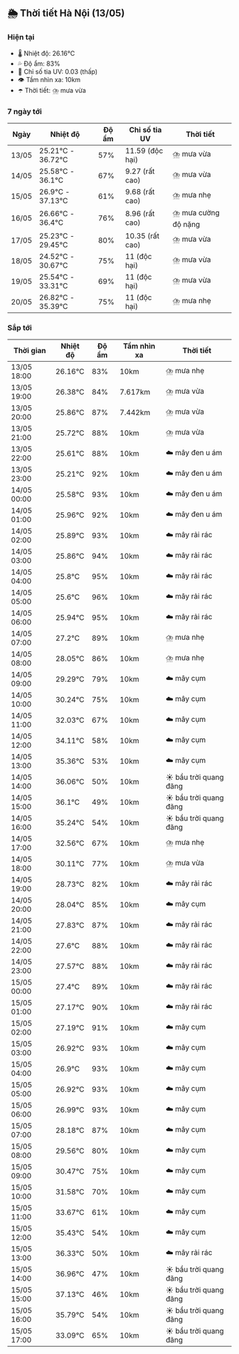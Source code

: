 ## 🌦️ Thời tiết Hà Nội (13/05)

### Hiện tại

- 🌡️ Nhiệt độ: 26.16℃
- 💦 Độ ẩm: 83%
- 🌟 Chỉ số tia UV: 0.03 (thấp)
- 👁️ Tầm nhìn xa: 10km
- ☂️ Thời tiết: ⛈️ mưa vừa

### 7 ngày tới

| Ngày | Nhiệt độ | Độ ẩm | Chỉ số tia UV | Thời tiết |
| --- | --- | --- | --- | --- |
| 13/05 | 25.21℃ - 36.72℃ | 57% | 11.59 (độc hại) | ⛈️ mưa vừa |
| 14/05 | 25.58℃ - 36.1℃ | 67% | 9.27 (rất cao) | ⛈️ mưa vừa |
| 15/05 | 26.9℃ - 37.13℃ | 61% | 9.68 (rất cao) | ⛈️ mưa nhẹ |
| 16/05 | 26.66℃ - 36.4℃ | 76% | 8.96 (rất cao) | ⛈️ mưa cường độ nặng |
| 17/05 | 25.23℃ - 29.45℃ | 80% | 10.35 (rất cao) | ⛈️ mưa vừa |
| 18/05 | 24.52℃ - 30.67℃ | 75% | 11 (độc hại) | ⛈️ mưa vừa |
| 19/05 | 25.54℃ - 33.31℃ | 69% | 11 (độc hại) | ⛈️ mưa vừa |
| 20/05 | 26.82℃ - 35.39℃ | 75% | 11 (độc hại) | ⛈️ mưa nhẹ |

### Sắp tới

| Thời gian | Nhiệt độ | Độ ẩm | Tầm nhìn xa | Thời tiết |
| --- | --- | --- | --- | --- |
| 13/05 18:00 | 26.16℃ | 83% | 10km | ⛈️ mưa nhẹ |
| 13/05 19:00 | 26.38℃ | 84% | 7.617km | ⛈️ mưa vừa |
| 13/05 20:00 | 25.86℃ | 87% | 7.442km | ⛈️ mưa vừa |
| 13/05 21:00 | 25.72℃ | 88% | 10km | ⛈️ mưa vừa |
| 13/05 22:00 | 25.61℃ | 88% | 10km | ☁️ mây đen u ám |
| 13/05 23:00 | 25.21℃ | 92% | 10km | ☁️ mây đen u ám |
| 14/05 00:00 | 25.58℃ | 93% | 10km | ☁️ mây đen u ám |
| 14/05 01:00 | 25.96℃ | 92% | 10km | ☁️ mây đen u ám |
| 14/05 02:00 | 25.89℃ | 93% | 10km | ☁️ mây rải rác |
| 14/05 03:00 | 25.86℃ | 94% | 10km | ☁️ mây rải rác |
| 14/05 04:00 | 25.8℃ | 95% | 10km | ☁️ mây rải rác |
| 14/05 05:00 | 25.6℃ | 96% | 10km | ☁️ mây rải rác |
| 14/05 06:00 | 25.94℃ | 95% | 10km | ☁️ mây rải rác |
| 14/05 07:00 | 27.2℃ | 89% | 10km | ⛈️ mưa nhẹ |
| 14/05 08:00 | 28.05℃ | 86% | 10km | ⛈️ mưa nhẹ |
| 14/05 09:00 | 29.29℃ | 79% | 10km | ☁️ mây cụm |
| 14/05 10:00 | 30.24℃ | 75% | 10km | ☁️ mây cụm |
| 14/05 11:00 | 32.03℃ | 67% | 10km | ☁️ mây cụm |
| 14/05 12:00 | 34.11℃ | 58% | 10km | ☁️ mây cụm |
| 14/05 13:00 | 35.36℃ | 53% | 10km | ☁️ mây cụm |
| 14/05 14:00 | 36.06℃ | 50% | 10km | ☀️ bầu trời quang đãng |
| 14/05 15:00 | 36.1℃ | 49% | 10km | ☀️ bầu trời quang đãng |
| 14/05 16:00 | 35.24℃ | 54% | 10km | ☀️ bầu trời quang đãng |
| 14/05 17:00 | 32.56℃ | 67% | 10km | ⛈️ mưa nhẹ |
| 14/05 18:00 | 30.11℃ | 77% | 10km | ⛈️ mưa vừa |
| 14/05 19:00 | 28.73℃ | 82% | 10km | ☁️ mây rải rác |
| 14/05 20:00 | 28.04℃ | 85% | 10km | ☁️ mây cụm |
| 14/05 21:00 | 27.83℃ | 87% | 10km | ☁️ mây rải rác |
| 14/05 22:00 | 27.6℃ | 88% | 10km | ☁️ mây rải rác |
| 14/05 23:00 | 27.57℃ | 88% | 10km | ☁️ mây rải rác |
| 15/05 00:00 | 27.4℃ | 89% | 10km | ☁️ mây rải rác |
| 15/05 01:00 | 27.17℃ | 90% | 10km | ☁️ mây rải rác |
| 15/05 02:00 | 27.19℃ | 91% | 10km | ☁️ mây cụm |
| 15/05 03:00 | 26.92℃ | 93% | 10km | ☁️ mây cụm |
| 15/05 04:00 | 26.9℃ | 93% | 10km | ☁️ mây cụm |
| 15/05 05:00 | 26.92℃ | 93% | 10km | ☁️ mây cụm |
| 15/05 06:00 | 26.99℃ | 93% | 10km | ☁️ mây cụm |
| 15/05 07:00 | 28.18℃ | 87% | 10km | ☁️ mây cụm |
| 15/05 08:00 | 29.56℃ | 80% | 10km | ☁️ mây cụm |
| 15/05 09:00 | 30.47℃ | 75% | 10km | ☁️ mây cụm |
| 15/05 10:00 | 31.58℃ | 70% | 10km | ☁️ mây cụm |
| 15/05 11:00 | 33.67℃ | 61% | 10km | ☁️ mây cụm |
| 15/05 12:00 | 35.43℃ | 54% | 10km | ☁️ mây cụm |
| 15/05 13:00 | 36.33℃ | 50% | 10km | ☁️ mây rải rác |
| 15/05 14:00 | 36.96℃ | 47% | 10km | ☀️ bầu trời quang đãng |
| 15/05 15:00 | 37.13℃ | 46% | 10km | ☀️ bầu trời quang đãng |
| 15/05 16:00 | 35.79℃ | 54% | 10km | ☀️ bầu trời quang đãng |
| 15/05 17:00 | 33.09℃ | 65% | 10km | ☀️ bầu trời quang đãng |
